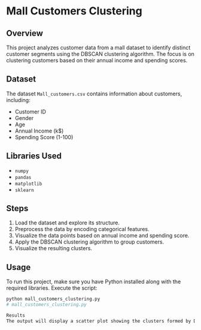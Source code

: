 # Mall Customers Clustering 

## Overview
This project analyzes customer data from a mall dataset to identify distinct customer segments using the DBSCAN clustering algorithm. The focus is on clustering customers based on their annual income and spending scores.

## Dataset
The dataset `Mall_customers.csv` contains information about customers, including:
- Customer ID
- Gender
- Age
- Annual Income (k$)
- Spending Score (1-100)

## Libraries Used
- `numpy`
- `pandas`
- `matplotlib`
- `sklearn`

## Steps
1. Load the dataset and explore its structure.
2. Preprocess the data by encoding categorical features.
3. Visualize the data points based on annual income and spending score.
4. Apply the DBSCAN clustering algorithm to group customers.
5. Visualize the resulting clusters.

## Usage
To run this project, make sure you have Python installed along with the required libraries. Execute the script:

```bash
python mall_customers_clustering.py
# mall_customers_clustering.py

Results
The output will display a scatter plot showing the clusters formed by DBSCAN, with noise points represented separately.
